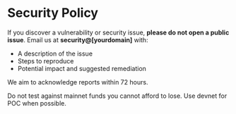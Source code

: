 # Security Policy

If you discover a vulnerability or security issue, **please do not open a public issue**.
Email us at **security@[yourdomain]** with:
- A description of the issue
- Steps to reproduce
- Potential impact and suggested remediation

We aim to acknowledge reports within 72 hours.

Do not test against mainnet funds you cannot afford to lose. Use devnet for POC when possible.
